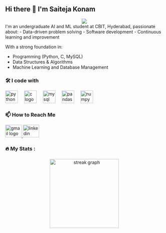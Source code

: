 ## Hi there 👋 I'm Saiteja Konam
<div align="center">
  <img src="https://visitor-badge.laobi.icu/badge?page_id=saitejakonam.saitejakonam&"  />
</div>
I'm an undergraduate AI and ML student at CBIT, Hyderabad, passionate about:
- Data-driven problem solving
- Software development
- Continuous learning and improvement

With a strong foundation in:
- Programming (Python, C, MySQL)
- Data Structures & Algorithms
- Machine Learning and Database Management

### 🛠️ I code with

<div align="left">
  <img src="https://cdn.jsdelivr.net/gh/devicons/devicon/icons/python/python-original.svg" height="40" alt="python logo"  />
  <img width="12" />
  <img src="https://cdn.jsdelivr.net/gh/devicons/devicon/icons/c/c-original.svg" height="40" alt="c logo"  />
  <img width="12" />
  <img src="https://cdn.jsdelivr.net/gh/devicons/devicon/icons/mysql/mysql-original.svg" height="40" alt="mysql logo"  />
  <img width="12" />
  <img src="https://cdn.jsdelivr.net/gh/devicons/devicon/icons/pandas/pandas-original.svg" height="40" alt="pandas logo"  />
  <img width="12" />
  <img src="https://cdn.jsdelivr.net/gh/devicons/devicon/icons/numpy/numpy-original.svg" height="40" alt="numpy logo"  />
</div>




### 📫 How to Reach Me
<p align="left">
  <a href="mailto:saitejakonam123@gmail.com">
    <img src="https://raw.githubusercontent.com/maurodesouza/profile-readme-generator/master/src/assets/icons/social/gmail/default.svg" width="52" height="40" alt="gmail logo"  />
  </a>
  <a href="https://www.linkedin.com/in/saiteja-konam-145029254/">
    <img src="https://raw.githubusercontent.com/maurodesouza/profile-readme-generator/master/src/assets/icons/social/linkedin/default.svg" width="52" height="40" alt="linkedin logo"  />
  </a>

</p>
<h3 align="left">🔥   My Stats :</h3>

###

<div align="center">
  <img src="https://streak-stats.demolab.com?user=saitejakonam&locale=en&mode=daily&theme=dark&hide_border=false&border_radius=5&order=3" height="220" alt="streak graph"  />
</div>

###


